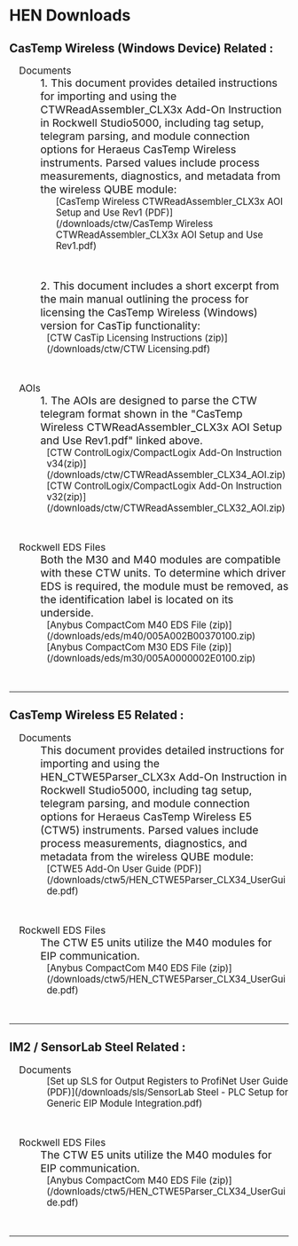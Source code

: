 # HEN Downloads


## CasTemp Wireless (Windows Device) Related :

<span style="display: block; margin-left: 1em; font-weight: regular; font-size: 1.25em;">
Documents  

   <span style="display: block; margin-left: 2em; font-weight: regular; font-size: 1.1em;">
   1. This document provides detailed instructions for importing and using the CTWReadAssembler_CLX3x Add-On Instruction in Rockwell Studio5000, including tag setup, telegram parsing, and module connection options for Heraeus CasTemp Wireless instruments.  
   Parsed values include process measurements, diagnostics, and metadata from the wireless QUBE module:  
   </span> 

<span style="display: block; margin-left: 4em; font-weight: regular; font-size: 0.95em;  margin-bottom: 50px"> 
[CasTemp Wireless CTWReadAssembler_CLX3x AOI Setup and Use Rev1 (PDF)](/downloads/ctw/CasTemp Wireless CTWReadAssembler_CLX3x AOI Setup and Use Rev1.pdf)  



</span>

   <span style="display: block; margin-left: 2em; font-weight: regular; font-size: 1.1em;">
   2. This document includes a short excerpt from the main manual outlining the process for licensing the CasTemp Wireless (Windows) version for CasTip functionality:  
   </span>   
   
   <span style="display: block; margin-left: 3em; font-weight: regular; font-size: 0.95em;  margin-bottom: 50px">
  [CTW CasTip Licensing Instructions (zip)](/downloads/ctw/CTW Licensing.pdf)  

   </span>


</span>



<span style="display: block; margin-left: 1em; font-weight: regular; font-size: 1.25em;">
AOIs

   <span style="display: block; margin-left: 2em; font-weight: regular; font-size: 1.1em;">
   1. The AOIs are designed to parse the CTW telegram format shown in the "CasTemp Wireless CTWReadAssembler_CLX3x AOI Setup and Use Rev1.pdf" linked above.  
   </span>   
   
   <span style="display: block; margin-left: 3em; font-weight: regular; font-size: 0.95em;  margin-bottom: 50px">
  [CTW ControlLogix/CompactLogix Add-On Instruction v34(zip)](/downloads/ctw/CTWReadAssembler_CLX34_AOI.zip)  
  [CTW ControlLogix/CompactLogix Add-On Instruction v32(zip)](/downloads/ctw/CTWReadAssembler_CLX32_AOI.zip)
   </span>
</span>




<span style="display: block; margin-left: 1em; font-weight: regular; font-size: 1.25em;">
Rockwell EDS Files

   <span style="display: block; margin-left: 2em; font-weight: regular; font-size: 1.1em;">
   Both the M30 and M40 modules are compatible with these CTW units.  
   To determine which driver EDS is required, the module must be removed, as the identification label is located on its underside.  
   </span>   
   
   <span style="display: block; margin-left: 3em; font-weight: regular; font-size: 0.95em;  margin-bottom: 50px">
  [Anybus CompactCom M40 EDS File (zip)](/downloads/eds/m40/005A002B00370100.zip)  
  [Anybus CompactCom M30 EDS File (zip)](/downloads/eds/m30/005A0000002E0100.zip)
   </span>
   
</span>


---





## CasTemp Wireless E5 Related :

<span style="display: block; margin-left: 1em; font-weight: regular; font-size: 1.25em;">
Documents

   <span style="display: block; margin-left: 2em; font-weight: regular; font-size: 1.1em;">
   This document provides detailed instructions for importing and using the HEN_CTWE5Parser_CLX3x Add-On Instruction in Rockwell Studio5000, including tag setup, telegram parsing, and module connection options for Heraeus CasTemp Wireless E5 (CTW5) instruments.  
   Parsed values include process measurements, diagnostics, and metadata from the wireless QUBE module:  
   </span>   
   
   <span style="display: block; margin-left: 3em; font-weight: regular; font-size: 0.95em;  margin-bottom: 50px">
  [CTWE5 Add-On User Guide (PDF)](/downloads/ctw5/HEN_CTWE5Parser_CLX34_UserGuide.pdf)  
  
   </span>
   
</span>

<span style="display: block; margin-left: 1em; font-weight: regular; font-size: 1.25em;">
Rockwell EDS Files

   <span style="display: block; margin-left: 2em; font-weight: regular; font-size: 1.1em;">
   The CTW E5 units utilize the M40 modules for EIP communication.  
 
   </span>   
   
   <span style="display: block; margin-left: 3em; font-weight: regular; font-size: 0.95em;  margin-bottom: 50px">
  [Anybus CompactCom M40 EDS File (zip)](/downloads/ctw5/HEN_CTWE5Parser_CLX34_UserGuide.pdf)  
  
   </span>
   
</span>



---




## IM2 / SensorLab Steel Related :

<span style="display: block; margin-left: 1em; font-weight: regular; font-size: 1.25em;">
Documents

   <span style="display: block; margin-left: 3em; font-weight: regular; font-size: 0.95em;  margin-bottom: 50px">
  [Set up SLS for Output Registers to ProfiNet User Guide (PDF)](/downloads/sls/SensorLab Steel - PLC Setup for Generic EIP Module Integration.pdf)  
  
   </span>
   
</span>


</span>

<span style="display: block; margin-left: 1em; font-weight: regular; font-size: 1.25em;">
Rockwell EDS Files

   <span style="display: block; margin-left: 2em; font-weight: regular; font-size: 1.1em;">
   The CTW E5 units utilize the M40 modules for EIP communication.  
 
   </span>   
   
   <span style="display: block; margin-left: 3em; font-weight: regular; font-size: 0.95em;  margin-bottom: 50px">
  [Anybus CompactCom M40 EDS File (zip)](/downloads/ctw5/HEN_CTWE5Parser_CLX34_UserGuide.pdf)  
  
   </span>
   
</span>


---
<!-- Begin CommentBlock
## Hydris / HydroVAS Related :

📄 [Download HEN_CTWE5Parser_CLX34 AOI User Guide (PDF)](/downloads/ctw5/HEN_CTWE5Parser_CLX34_UserGuide.pdf)

---

## DTE4 Related :

📄 [Download HEN_CTWE5Parser_CLX34 AOI User Guide (PDF)](/downloads/ctw5/HEN_CTWE5Parser_CLX34_UserGuide.pdf)

---

## DTE5 Related :

📄 [Download HEN_CTWE5Parser_CLX34 AOI User Guide (PDF)](/downloads/ctw5/HEN_CTWE5Parser_CLX34_UserGuide.pdf)

---

## CoreTemp Related :

📄 [Download HEN_CTWE5Parser_CLX34 AOI User Guide (PDF)](/downloads/ctw5/HEN_CTWE5Parser_CLX34_UserGuide.pdf)

---



## IM2 / SensorLab Steel Related :

---





	

 




---



## Appendix: 

| Issue                           | Possible Cause                                      |
|--------------------------------|-----------------------------------------------------|
| All results = -999             | Telegram not active, CTW5 not paired, faulted       |
| RF signal = 0                  | Poor antenna position or interference               |
| QUBE Charge = 0%              | QUBE not fully charged or measurement not started   |
| `CTW5ModuleFaulted = 1`       | Loss of communication from EIP device               |



---


End Comment Block -->
